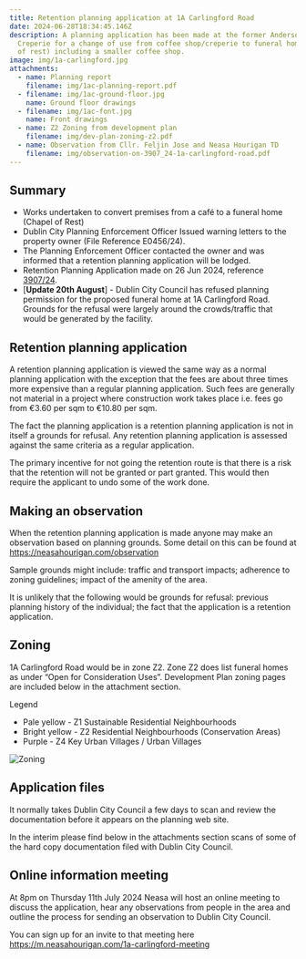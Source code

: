 ```yaml
---
title: Retention planning application at 1A Carlingford Road
date: 2024-06-28T18:34:45.146Z
description: A planning application has been made at the former Andersons
  Creperie for a change of use from coffee shop/creperie to funeral home (chapel
  of rest) including a smaller coffee shop.
image: img/1a-carlingford.jpg
attachments:
  - name: Planning report
    filename: img/1ac-planning-report.pdf
  - filename: img/1ac-ground-floor.jpg
    name: Ground floor drawings
  - filename: img/1ac-font.jpg
    name: Front drawings
  - name: Z2 Zoning from development plan
    filename: img/dev-plan-zoning-z2.pdf
  - name: Observation from Cllr. Feljin Jose and Neasa Hourigan TD
    filename: img/observation-on-3907_24-1a-carlingford-road.pdf
---
```

## Summary

* Works undertaken to convert premises from a café to a funeral home (Chapel of Rest)
* Dublin City Planning Enforcement Officer Issued warning letters to the property owner (File Reference E0456/24).
* The Planning Enforcement Officer contacted the owner and was informed that a retention planning application will be lodged.
* Retention Planning Application made on 26 Jun 2024, reference [3907/24](https://planning.agileapplications.ie/dublincity/application-details/162189).
* [**Update 20th August**] - Dublin City Council has refused planning permission for the proposed funeral home at 1A Carlingford Road. Grounds for the refusal were largely around the crowds/traffic that would be generated by the facility.

## Retention planning application

A retention planning application is viewed the same way as a normal planning application with the exception that the fees are about three times more expensive than a regular planning application.  Such fees are generally not material in a project where construction work takes place i.e. fees go from €3.60 per sqm to €10.80 per sqm.

The fact the planning application is a retention planning  application is not in itself a grounds for refusal. Any retention planning application is assessed against the same criteria as a regular application.

The primary incentive for not going the retention route is that there is a risk that the retention will not be granted or part granted. This would then require the applicant to undo some of the work done.

## Making an observation

When the retention planning application is made anyone may make an observation based on planning grounds. Some detail on this can be found at <https://neasahourigan.com/observation>

Sample grounds might include: traffic and transport impacts; adherence to zoning guidelines; impact of the amenity of the area.

It is unlikely that the following would be grounds for refusal: previous planning history of the individual; the fact that the application is a retention application.

## Zoning

1A Carlingford Road would be in zone Z2. Zone Z2 does list funeral homes as under “Open for Consideration Uses”. Development Plan zoning pages are included below in the attachment section.

Legend

* Pale yellow - Z1 Sustainable Residential Neighbourhoods
* Bright yellow - Z2 Residential Neighbourhoods (Conservation Areas)
* Purple - Z4 Key Urban Villages / Urban Villages

![Zoning](/img/carlingford-rd-zoning.png "Zoning")

## Application files

It normally takes Dublin City Council a few days to scan and review the documentation before it appears on the planning web site.

In the interim please find below in the attachments section scans of some of the hard copy documentation filed with Dublin City Council.

## Online information meeting

At 8pm on Thursday 11th July 2024 Neasa will host an online meeting to discuss the application, hear any observations from people in the area and outline the process for sending an observation to Dublin City Council.

You can sign up for an invite to that meeting here <https://m.neasahourigan.com/1a-carlingford-meeting>